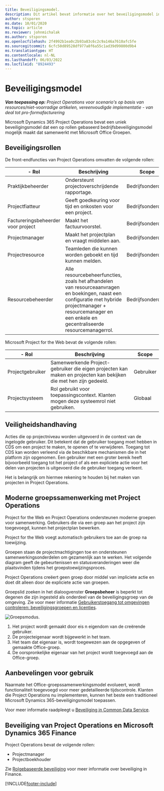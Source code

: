 ```yaml
---
title: Beveiligingsmodel.
description: Dit artikel bevat informatie over het beveiligingsmodel in Dynamics 365 Project Operations.
author: stsporen
ms.date: 10/01/2020
ms.topic: article
ms.reviewer: johnmichalak
ms.author: stsporen
ms.openlocfilehash: 2f4992b1ea0c2b93a83c6c2c9a146a7610afc5fe
ms.sourcegitcommit: 6cfc50d89528df977a8f6a55c1ad39d99800d9b4
ms.translationtype: HT
ms.contentlocale: nl-NL
ms.lasthandoff: 06/03/2022
ms.locfileid: "8924493"
---
```

# <a name="security-model"></a>Beveiligingsmodel

_**Van toepassing op:** Project Operations voor scenario's op basis van resources/niet-voorradige artikelen, vereenvoudigde implementatie - van deal tot pro-formafacturering_



Microsoft Dynamics 365 Project Operations bevat een uniek beveiligingsmodel dat een op rollen gebaseerd bedrijfsbeveiligingsmodel mogelijk maakt dat samenwerkt met Microsoft Office Groepen. 


## <a name="security-roles"></a>Beveiligingsrollen
De front-endfuncties van Project Operations omvatten de volgende rollen:

| - Rol                          | Beschrijving                                                                                                                                                                 | Scope |
|-------------------------------|-----------------------------------------------------------------------------------------------------------------------------------------------------------------------------|------|
| Praktijkbeheerder              | Ondersteunt projectoverschrijdende rapportage.                                                                                                            | Bedrijfsonderdeel              |
| Projectfiatteur              | Geeft goedkeuring voor tijd en onkosten voor een project.                                                                                                                              | Bedrijfsonderdeel |
| Factureringsbeheerder voor project | Maakt het factuurvoorstel.                                                                                                                                                 | Bedrijfsonderdeel |
| Projectmanager               | Maakt het projectplan en vraagt middelen aan.                                                                                                                              | Bedrijfsonderdeel |
| Projectresource              | Teamleden die kunnen worden geboekt en tijd kunnen melden.                                                                                                          | Bedrijfsonderdeel|
| Resourcebeheerder              | Alle resourcebeheerfuncties, zoals het afhandelen van resourceaanvragen en boekingen, naast een configuratie met hybride projectmanager + resourcemanager en een enkele en gecentraliseerde resourcemanagerrol. | Bedrijfsonderdeel |


Microsoft Project for the Web bevat de volgende rollen:

| - Rol           | Beschrijving                                                                                                        | Scope  |
|----------------|--------------------------------------------------------------------------------------------------------------------|--------|
| Projectgebruiker   | Samenwerkende Project-gebruiker die eigen projecten kan maken en projecten kan bekijken die met hen zijn gedeeld. | Gebruiker   |
| Projectsysteem | Rol gebruikt voor toepassingscontext. Klanten mogen deze systeemrol niet gebruiken.                                    | Globaal |

## <a name="security-enforcement"></a>Veiligheidshandhaving
Acties die op projectniveau worden uitgevoerd in de context van de ingelogde gebruiker. Dit betekent dat de gebruiker toegang moet hebben in CDS om een project te maken, te openen of te verwijderen. Toegang tot CDS kan worden verleend via de beschikbare mechanismen die in het platform zijn opgenomen. Een gebruiker met een groter bereik heeft bijvoorbeeld toegang tot het project of als een expliciete actie voor het delen van projecten is uitgevoerd die de gebruiker toegang verleent.

Het is belangrijk om hiermee rekening te houden bij het maken van projecten in Project Operations.

## <a name="modern-group-collaboration-with-project-operations"></a>Moderne groepssamenwerking met Project Operations
Project for the Web en Project Operations ondersteunen moderne groepen voor samenwerking. Gebruikers die via een groep aan het project zijn toegevoegd, kunnen het projectplan bewerken.

Project for the Web voegt automatisch gebruikers toe aan de groep na toewijzing.

Groepen staan de projectmachtigingen toe en ondersteunen samenwerkingsonderdelen om gezamenlijk aan te werken. Het volgende diagram geeft de gebeurtenissen en statusveranderingen weer die plaatsvinden tijdens het groepstoewijzingsproces.

Project Operations creëert geen groep door middel van impliciete actie en doet dit alleen door de expliciete actie van groepen.

Groepslid zoeken in het dialoogvenster **Groepsbeheer** is beperkt tot degenen die zijn ingesteld als onderdeel van de beveiligingsgroep van de omgeving. Zie voor meer informatie [Gebruikerstoegang tot omgevingen controleren: beveiligingsgroepen en licenties](/power-platform/admin/control-user-access).

![Groepsmodus.](./media/groupsmode.png)

1. Het project wordt gemaakt door eis n eigendom van de creërende gebruiker.
2. De projecteigenaar wordt bijgewerkt in het team.
3. Het team dat eigenaar is, wordt toegewezen aan de opgegeven of gemaakte Office-groep.
4. De oorspronkelijke eigenaar van het project wordt toegevoegd aan de Office-groep.

## <a name="deployment-recommendation"></a>Aanbevelingen voor gebruik
Naarmate het Office-groepssamenwerkingsmodel evolueert, wordt functionaliteit toegevoegd voor meer gedetailleerde tijdscontrole. Klanten die Project Operations nu implementeren, kunnen het beste een traditioneel Microsoft Dynamics 365-beveiligingsmodel toepassen.

Voor meer informatie raadpleegt u [Beveiliging in Common Data Service](/power-platform/admin/wp-security).

## <a name="project-operations-and-microsoft-dynamics-365-finance-security"></a>Beveiliging van Project Operations en Microsoft Dynamics 365 Finance
Project Operations bevat de volgende rollen:

- Projectmanager
- Projectboekhouder

Zie [Rolgebaseerde beveiliging](/dynamics365/fin-ops-core/dev-itpro/sysadmin/role-based-security) voor meer informatie over beveiliging in Finance.




[!INCLUDE[footer-include](../includes/footer-banner.md)]